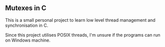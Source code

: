 ## Mutexes in C
This is a small personal project to learn low level thread management and synchronisation in C.

Since this project utilises POSIX threads, I'm unsure if the programs can run on Windows machine.
